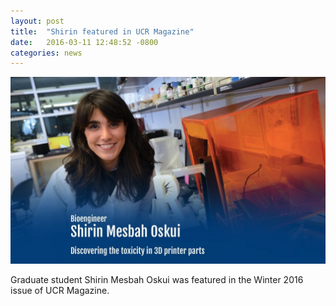 ```yaml
---
layout: post
title:  "Shirin featured in UCR Magazine"
date:   2016-03-11 12:48:52 -0800
categories: news
---
```

![Shirin UCR Magazine](/assets/shirin-ucr-magazine.jpg)

Graduate student Shirin Mesbah Oskui was featured in the Winter 2016 issue of UCR Magazine.


